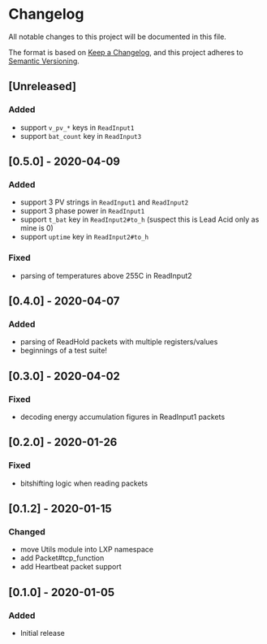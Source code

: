 # Changelog

All notable changes to this project will be documented in this file.

The format is based on [Keep a Changelog](https://keepachangelog.com/en/1.0.0/),
and this project adheres to [Semantic Versioning](https://semver.org/spec/v2.0.0.html).

## [Unreleased]

### Added

- support `v_pv_*` keys in `ReadInput1`
- support `bat_count` key in `ReadInput3`

## [0.5.0] - 2020-04-09

### Added

- support 3 PV strings in `ReadInput1` and `ReadInput2`
- support 3 phase power in `ReadInput1`
- support `t_bat` key in `ReadInput2#to_h` (suspect this is Lead Acid only as mine is 0)
- support `uptime` key in `ReadInput2#to_h`

### Fixed

- parsing of temperatures above 255C in ReadInput2


## [0.4.0] - 2020-04-07

### Added

- parsing of ReadHold packets with multiple registers/values
- beginnings of a test suite!


## [0.3.0] - 2020-04-02

### Fixed

- decoding energy accumulation figures in ReadInput1 packets


## [0.2.0] - 2020-01-26

### Fixed

- bitshifting logic when reading packets


## [0.1.2] - 2020-01-15

### Changed

- move Utils module into LXP namespace
- add Packet#tcp_function
- add Heartbeat packet support


## [0.1.0] - 2020-01-05

### Added

- Initial release

